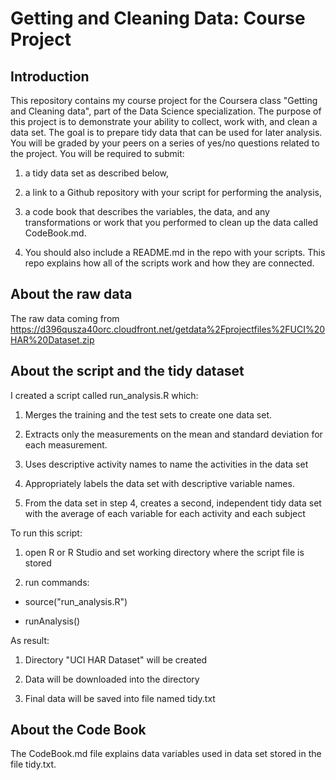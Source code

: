 Getting and Cleaning Data: Course Project
=========================================
Introduction
------------
This repository contains my course project for the Coursera class "Getting and Cleaning data", part of the Data Science specialization. 
The purpose of this project is to demonstrate your ability to collect, work with, and clean a data set. 
The goal is to prepare tidy data that can be used for later analysis. You will be graded by your peers on a series of yes/no questions related to the project. 
You will be required to submit:

1) a tidy data set as described below, 

2) a link to a Github repository with your script for performing the analysis, 

3) a code book that describes the variables, the data, and any transformations or work that you performed to clean up the data called CodeBook.md. 

4) You should also include a README.md in the repo with your scripts.
This repo explains how all of the scripts work and how they are connected.  

About the raw data
------------------
The raw data coming from https://d396qusza40orc.cloudfront.net/getdata%2Fprojectfiles%2FUCI%20HAR%20Dataset.zip 

About the script and the tidy dataset
-------------------------------------
I created a script called run_analysis.R which:

1) Merges the training and the test sets to create one data set.

2) Extracts only the measurements on the mean and standard deviation for each measurement. 

3) Uses descriptive activity names to name the activities in the data set

4) Appropriately labels the data set with descriptive variable names. 

5) From the data set in step 4, creates a second, independent tidy data set with the average of each variable for each activity and each subject

To run this script:

1) open R or R Studio and set working directory where the script file is stored

2) run commands:

 - source("run_analysis.R")

 - runAnalysis()

As result:

1) Directory "UCI HAR Dataset" will be created

2) Data will be downloaded into the directory

3) Final data will be saved into file named tidy.txt 

About the Code Book
------------------
The CodeBook.md file explains  data variables used in data set stored in the file tidy.txt.

